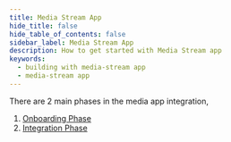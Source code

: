 ```yaml
---
title: Media Stream App
hide_title: false
hide_table_of_contents: false
sidebar_label: Media Stream App
description: How to get started with Media Stream app
keywords:
  - building with media-stream app
  - media-stream app
---
```


There are 2 main phases in the media app integration,

1. [Onboarding Phase](docs/onboarding-phase)
2. [Integration Phase](docs/integration-phase)
